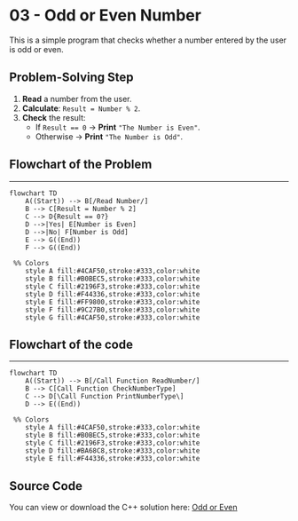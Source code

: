 # 03 - Odd or Even Number

This is a simple program that checks whether a number entered by the user is odd or even.

## Problem-Solving Step

1. **Read** a number from the user.  
2. **Calculate**: `Result = Number % 2`. 
3. **Check** the result:  
   - If `Result == 0` → **Print** `"The Number is Even"`.  
   - Otherwise → **Print** `"The Number is Odd"`.

## Flowchart of the Problem
_______
```mermaid
flowchart TD
    A((Start)) --> B[/Read Number/]
    B --> C[Result = Number % 2]
    C --> D{Result == 0?}
    D -->|Yes| E[Number is Even]
    D -->|No| F[Number is Odd]
    E --> G((End))
    F --> G((End))

 %% Colors
    style A fill:#4CAF50,stroke:#333,color:white
    style B fill:#B0BEC5,stroke:#333,color:white
    style C fill:#2196F3,stroke:#333,color:white
    style D fill:#F44336,stroke:#333,color:white
    style E fill:#FF9800,stroke:#333,color:white
    style F fill:#9C27B0,stroke:#333,color:white
    style G fill:#4CAF50,stroke:#333,color:white
```

## Flowchart of the code
_______

```mermaid
flowchart TD
    A((Start)) --> B[/Call Function ReadNumber/]
    B --> C[Call Function CheckNumberType]
    C --> D[\Call Function PrintNumberType\]
    D --> E((End))

 %% Colors
    style A fill:#4CAF50,stroke:#333,color:white
    style B fill:#B0BEC5,stroke:#333,color:white
    style C fill:#2196F3,stroke:#333,color:white
    style D fill:#BA68C8,stroke:#333,color:white
    style E fill:#F44336,stroke:#333,color:white
```

## Source Code

You can view or download the C++ solution here: [Odd or Even](odd-or-even.cpp)
